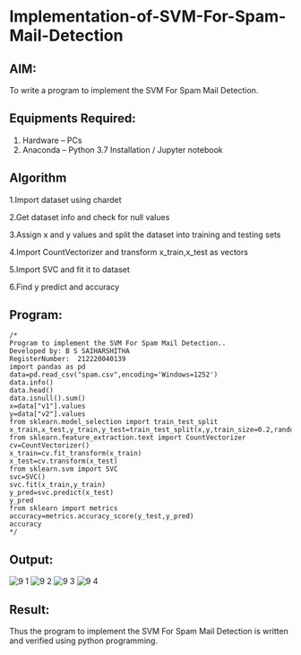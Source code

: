 # Implementation-of-SVM-For-Spam-Mail-Detection

## AIM:
To write a program to implement the SVM For Spam Mail Detection.

## Equipments Required:
1. Hardware – PCs
2. Anaconda – Python 3.7 Installation / Jupyter notebook

## Algorithm

1.Import dataset using chardet

2.Get dataset info and check for null values

3.Assign x and y values and split the dataset into training and testing sets

4.Import CountVectorizer and transform x_train,x_test as vectors

5.Import SVC and fit it to dataset

6.Find y predict and accuracy

## Program:
```
/*
Program to implement the SVM For Spam Mail Detection..
Developed by: B S SAIHARSHITHA
RegisterNumber:  212220040139
import pandas as pd
data=pd.read_csv("spam.csv",encoding='Windows=1252')
data.info()
data.head()
data.isnull().sum()
x=data["v1"].values
y=data["v2"].values
from sklearn.model_selection import train_test_split
x_train,x_test,y_train,y_test=train_test_split(x,y,train_size=0.2,random_state=0)
from sklearn.feature_extraction.text import CountVectorizer 
cv=CountVectorizer()
x_train=cv.fit_transform(x_train)
x_test=cv.transform(x_test)
from sklearn.svm import SVC
svc=SVC()
svc.fit(x_train,y_train)
y_pred=svc.predict(x_test)
y_pred
from sklearn import metrics
accuracy=metrics.accuracy_score(y_test,y_pred)
accuracy
*/
```

## Output:
![9 1](https://user-images.githubusercontent.com/114275126/204458532-6e592474-61b6-48a8-89ae-568b37d90ca1.PNG)
![9 2](https://user-images.githubusercontent.com/114275126/204458533-899653f0-dd80-4f62-840f-f02eb1807b3a.PNG)
![9 3](https://user-images.githubusercontent.com/114275126/204458534-da7dd911-5350-4772-aa76-9e79d9b1bdfb.PNG)
![9 4](https://user-images.githubusercontent.com/114275126/204458556-417d295f-427c-4ba4-a353-797eb420e009.PNG)



## Result:
Thus the program to implement the SVM For Spam Mail Detection is written and verified using python programming.
